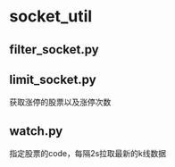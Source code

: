 # socket_util

## filter_socket.py

## limit_socket.py 
获取涨停的股票以及涨停次数
## watch.py 
指定股票的code，每隔2s拉取最新的k线数据
